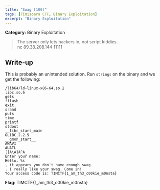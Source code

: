 ```yaml
---
title: "Swag [100]"
tags: [Timisoara CTF, Binary Exploitation]
excerpt: "Binary Exploitation"
--- 
```


**Category:** Binary Exploitation 

> The server only lets hackers in, not script kiddies.  
nc 89.38.208.144 11111

## Write-up
This is probably an unintended solution. Run `strings` on the binary and we get the following:
```
/lib64/ld-linux-x86-64.so.2
libc.so.6
gets
fflush
exit
srand
puts
time
printf
stdout
__libc_start_main
GLIBC_2.2.5
__gmon_start__
AWAVI
AUATL
[]A\A]A^A_
Enter your name: 
Hello, %s
, it appears you don't have enough swag
, I really like your swag. Come in!
Your access code is: TIMCTF{1_am_th3_c00kie_m0nsta}
```

**Flag:** TIMCTF{1_am_th3_c00kie_m0nsta}
